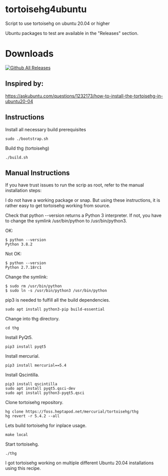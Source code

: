 # tortoisehg4ubuntu
Script to use tortoisehg on ubuntu 20.04 or higher

Ubuntu packages to test are available in the "Releases" section.


# Downloads
[![Github All Releases](https://img.shields.io/github/downloads/glaure/tortoisehg4ubuntu/total)]()

## Inspired by:
https://askubuntu.com/questions/1232173/how-to-install-the-tortoisehg-in-ubuntu20-04


## Instructions

Install all necessary build prerequisites
```
sudo ./bootstrap.sh
```

Build thg (tortoisehg)
```
./build.sh
```


## Manual Instructions
If you have trust issues to run the scrip as root, refer to the manual installation steps:


I do not have a working package or snap. But using these instructions, it is rather easy to get tortoisehg working from source.

Check that python --version returns a Python 3 interpreter. If not, you have to change the symlink /usr/bin/python to /usr/bin/python3.


OK:
```
$ python --version
Python 3.8.2
```

Not OK:
```
$ python --version
Python 2.7.18rc1
```

Change the symlink:
```
$ sudo rm /usr/bin/python
$ sudo ln -s /usr/bin/python3 /usr/bin/python
```

pip3 is needed to fulfill all the build dependencies.
```
sudo apt install python3-pip build-essential
```

Change into thg directory.
```
cd thg
```

Install PyQt5.
```
pip3 install pyqt5
```

Install mercurial.
```
pip3 install mercurial==5.4
```

Install Qscintilla.
```
pip3 install qscintilla
sudo apt install pyqt5.qsci-dev
sudo apt install python3-pyqt5.qsci
```

Clone tortoisehg repository.
```
hg clone https://foss.heptapod.net/mercurial/tortoisehg/thg
hg revert -r 5.4.2 --all

```

Lets build tortoisehg for inplace usage.
```
make local
```

Start tortoisehg.
```
./thg
```

I got tortoisehg working on multiple different Ubuntu 20.04 installations using this recipe.
